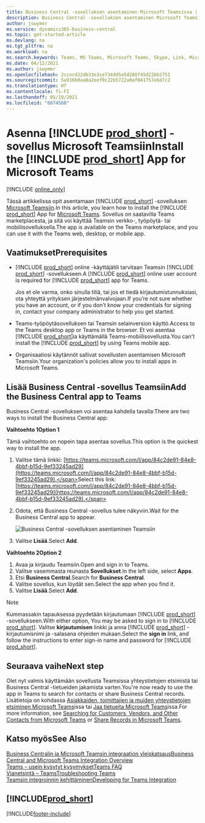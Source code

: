 ```yaml
---
title: Business Central -sovelluksen asentaminen Microsoft Teamsissa | Microsoft Docs
description: Business Central -sovelluksen asentaminen Microsoft Teamsiin.
author: jswymer
ms.service: dynamics365-business-central
ms.topic: get-started-article
ms.devlang: na
ms.tgt_pltfrm: na
ms.workload: na
ms.search.keywords: Teams, MS Teams, Microsoft Teams, Skype, Link, Microsoft 365, collaborate, collaboration, teamwork
ms.date: 04/12/2021
ms.author: jswymer
ms.openlocfilehash: 2ccecd22db33e3ce734dd5a5d280f45d22bb2751
ms.sourcegitcommit: 5a916b0aa0a2eef0c22b5722a0af041757e6d7c2
ms.translationtype: HT
ms.contentlocale: fi-FI
ms.lasthandoff: 05/19/2021
ms.locfileid: "6074560"
---
```

# <a name="install-the-prod_short-app-for-microsoft-teams"></a><span data-ttu-id="21413-103">Asenna [!INCLUDE [prod_short](includes/prod_short.md)] -sovellus Microsoft Teamsiin</span><span class="sxs-lookup"><span data-stu-id="21413-103">Install the [!INCLUDE [prod_short](includes/prod_short.md)] App for Microsoft Teams</span></span>

[!INCLUDE [online_only](includes/online_only.md)]

<span data-ttu-id="21413-104">Tässä artikkelissa opit asentamaan [!INCLUDE [prod_short](includes/prod_short.md)] -sovelluksen [Microsoft Teamsiin](https://www.microsoft.com/en-us/microsoft-365/microsoft-teams).</span><span class="sxs-lookup"><span data-stu-id="21413-104">In this article, you learn how to install the [!INCLUDE [prod_short](includes/prod_short.md)] App for [Microsoft Teams](https://www.microsoft.com/en-us/microsoft-365/microsoft-teams).</span></span> <span data-ttu-id="21413-105">Sovellus on saatavilla Teams marketplacesta, ja sitä voi käyttää Teamsin verkko-, työpöytä- tai mobiilisovelluksella.</span><span class="sxs-lookup"><span data-stu-id="21413-105">The app is available on the Teams marketplace, and you can use it with the Teams web, desktop, or mobile app.</span></span>

## <a name="prerequisites"></a><span data-ttu-id="21413-106">Vaatimukset</span><span class="sxs-lookup"><span data-stu-id="21413-106">Prerequisites</span></span>

- <span data-ttu-id="21413-107">[!INCLUDE [prod_short](includes/prod_short.md)] online -käyttäjätili tarvitaan Teamsin [!INCLUDE [prod_short](includes/prod_short.md)] -sovellukseen.</span><span class="sxs-lookup"><span data-stu-id="21413-107">A [!INCLUDE [prod_short](includes/prod_short.md)] online user account is required for [!INCLUDE [prod_short](includes/prod_short.md)] app for Teams.</span></span>

    <span data-ttu-id="21413-108">Jos et ole varma, onko sinulla tiliä, tai jos et tiedä kirjautumistunnuksiasi, ota yhteyttä yrityksen järjestelmänvalvojaan.</span><span class="sxs-lookup"><span data-stu-id="21413-108">If you’re not sure whether you have an account, or if you don’t know your credentials for signing in, contact your company administrator to help you get started.</span></span>

- <span data-ttu-id="21413-109">Teams-työpöytäsovelluksen tai Teamsin selainversion käyttö.</span><span class="sxs-lookup"><span data-stu-id="21413-109">Access to the Teams desktop app or Teams in the browser.</span></span> <span data-ttu-id="21413-110">Et voi asentaa [!INCLUDE [prod_short](includes/prod_short.md)]ia käyttämällä Teams-mobiilisovellusta.</span><span class="sxs-lookup"><span data-stu-id="21413-110">You can't install the [!INCLUDE [prod_short](includes/prod_short.md)] by using Teams mobile app.</span></span>

- <span data-ttu-id="21413-111">Organisaatiosi käytännöt sallivat sovellusten asentamisen Microsoft Teamsiin.</span><span class="sxs-lookup"><span data-stu-id="21413-111">Your organization's policies allow you to install apps in Microsoft Teams.</span></span>

## <a name="add-the-business-central-app-to-teams"></a><span data-ttu-id="21413-112">Lisää Business Central -sovellus Teamsiin</span><span class="sxs-lookup"><span data-stu-id="21413-112">Add the Business Central app to Teams</span></span>

<span data-ttu-id="21413-113">Business Central -sovelluksen voi asentaa kahdella tavalla:</span><span class="sxs-lookup"><span data-stu-id="21413-113">There are two ways to install the Business Central app:</span></span>

<span data-ttu-id="21413-114">**Vaihtoehto 1**</span><span class="sxs-lookup"><span data-stu-id="21413-114">**Option 1**</span></span>

<span data-ttu-id="21413-115">Tämä vaihtoehto on nopein tapa asentaa sovellus.</span><span class="sxs-lookup"><span data-stu-id="21413-115">This option is the quickest way to install the app.</span></span>

1. <span data-ttu-id="21413-116">Valitse tämä linkki: [https://teams.microsoft.com/l/app/84c2de91-84e8-4bbf-b15d-9ef33245ad29](https://teams.microsoft.com/l/app/84c2de91-84e8-4bbf-b15d-9ef33245ad29).</span><span class="sxs-lookup"><span data-stu-id="21413-116">Select this link: [https://teams.microsoft.com/l/app/84c2de91-84e8-4bbf-b15d-9ef33245ad29](https://teams.microsoft.com/l/app/84c2de91-84e8-4bbf-b15d-9ef33245ad29).</span></span>

2. <span data-ttu-id="21413-117">Odota, että Business Central -sovellus tulee näkyviin.</span><span class="sxs-lookup"><span data-stu-id="21413-117">Wait for the Business Central app to appear.</span></span>

    ![Business Central -sovelluksen asentaminen Teamsiin](media/teams-install-app.png)

3. <span data-ttu-id="21413-119">Valitse **Lisää**.</span><span class="sxs-lookup"><span data-stu-id="21413-119">Select **Add**.</span></span>

<span data-ttu-id="21413-120">**Vaihtoehto 2**</span><span class="sxs-lookup"><span data-stu-id="21413-120">**Option 2**</span></span>

1. <span data-ttu-id="21413-121">Avaa ja kirjaudu Teamsiin.</span><span class="sxs-lookup"><span data-stu-id="21413-121">Open and sign in to Teams.</span></span>
2. <span data-ttu-id="21413-122">Valitse vasemmasta reunasta **Sovellukset**.</span><span class="sxs-lookup"><span data-stu-id="21413-122">In the left side, select **Apps**.</span></span>
3. <span data-ttu-id="21413-123">Etsi **Business Central**.</span><span class="sxs-lookup"><span data-stu-id="21413-123">Search for **Business Central**.</span></span>
4. <span data-ttu-id="21413-124">Valitse sovellus, kun löydät sen.</span><span class="sxs-lookup"><span data-stu-id="21413-124">Select the app when you find it.</span></span>
5. <span data-ttu-id="21413-125">Valitse **Lisää**.</span><span class="sxs-lookup"><span data-stu-id="21413-125">Select **Add**.</span></span>

> [!NOTE]
> <span data-ttu-id="21413-126">Kummassakin tapauksessa pyydetään kirjautumaan [!INCLUDE [prod_short](includes/prod_short.md)] -sovellukseen.</span><span class="sxs-lookup"><span data-stu-id="21413-126">With either option, You may be asked to sign in to [!INCLUDE [prod_short](includes/prod_short.md)].</span></span> <span data-ttu-id="21413-127">Valitse **kirjautumisen** linkki ja anna [!INCLUDE [prod_short](includes/prod_short.md)] -kirjautumisnimi ja -salasana ohjeiden mukaan.</span><span class="sxs-lookup"><span data-stu-id="21413-127">Select the **sign in** link, and follow the instructions to enter sign-in name and password for [!INCLUDE [prod_short](includes/prod_short.md)].</span></span>

## <a name="next-step"></a><span data-ttu-id="21413-128">Seuraava vaihe</span><span class="sxs-lookup"><span data-stu-id="21413-128">Next step</span></span>

<span data-ttu-id="21413-129">Olet nyt valmis käyttämään sovellusta Teamsissa yhteystietojen etsimistä tai Business Central -tietueiden jakamista varten.</span><span class="sxs-lookup"><span data-stu-id="21413-129">You're now ready to use the app in Teams to search for contacts or share Business Central records.</span></span> <span data-ttu-id="21413-130">Lisätietoja on kohdassa [Asiakkaiden, toimittajien ja muiden yhteystietojen etsiminen Microsoft Teams](across-search-contacts-teams.md)issa tai [Jaa tietueita Microsoft Teams](across-working-with-teams.md)issa.</span><span class="sxs-lookup"><span data-stu-id="21413-130">For more information, see [Searching for Customers, Vendors, and Other Contacts from Microsoft Teams](across-search-contacts-teams.md) or [Share Records in Microsoft Teams](across-working-with-teams.md).</span></span>

## <a name="see-also"></a><span data-ttu-id="21413-131">Katso myös</span><span class="sxs-lookup"><span data-stu-id="21413-131">See Also</span></span>

[<span data-ttu-id="21413-132">Business Centralin ja Microsoft Teamsin integraation yleiskatsaus</span><span class="sxs-lookup"><span data-stu-id="21413-132">Business Central and Microsoft Teams Integration Overview</span></span>](across-teams-overview.md)  
[<span data-ttu-id="21413-133">Teams – usein kysytyt kysymykset</span><span class="sxs-lookup"><span data-stu-id="21413-133">Teams FAQ</span></span>](teams-faq.md)  
[<span data-ttu-id="21413-134">Vianetsintä – Teams</span><span class="sxs-lookup"><span data-stu-id="21413-134">Troubleshooting Teams</span></span>](admin-teams-troubleshooting.md)  
[<span data-ttu-id="21413-135">Teamsin integroinnin kehittäminen</span><span class="sxs-lookup"><span data-stu-id="21413-135">Developing for Teams Integration</span></span>](/dynamics365/business-central/dev-itpro/developer/devenv-develop-for-teams)  

## [!INCLUDE[prod_short](includes/free_trial_md.md)]  


[!INCLUDE[footer-include](includes/footer-banner.md)]